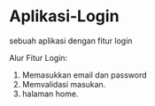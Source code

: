 # Aplikasi-Login
sebuah aplikasi dengan fitur login

Alur Fitur Login:
1. Memasukkan email dan password
2. Memvalidasi masukan.
3.  halaman home.
